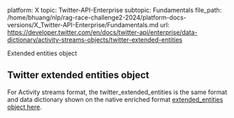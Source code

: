 platform: X
topic: Twitter-API-Enterprise
subtopic: Fundamentals
file_path: /home/bhuang/nlp/rag-race-challenge2-2024/platform-docs-versions/X_Twitter-API-Enterprise/Fundamentals.md
url: https://developer.twitter.com/en/docs/twitter-api/enterprise/data-dictionary/activity-streams-objects/twitter-extended-entities

Extended entities object

## Twitter extended entities object

For Activity streams format, the twitter\_extended\_entities is the same format and data dictionary shown on the native enriched format [extended\_entities object here](https://developer.twitter.com/en/docs/twitter-api/enterprise/data-dictionary/native-enriched-objects/extended-entities.html).